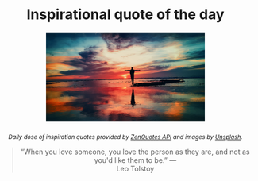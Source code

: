 
<div align="center">

# Inspirational quote of the day

<img src="./data/photo.jpeg" alt="Beautiful nature photo" width="320" height="180">

<sub><i>Daily dose of inspiration quotes provided by [ZenQuotes API](https://zenquotes.io/) and images by [Unsplash](https://unsplash.com/).</i></sub>


<blockquote>&ldquo;When you love someone, you love the person as they are, and not as you'd like them to be.&rdquo; &mdash; <footer>Leo Tolstoy</footer></blockquote>

</div>
